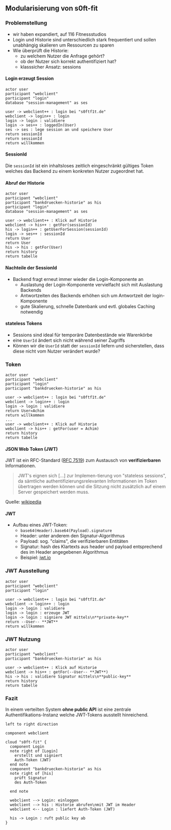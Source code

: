 <!--s-->
## Modularisierung von s0ft-fit

<!--v-->
### Problemstellung

* wir haben expandiert, auf 116 Fitnessstudios
* Login und Historie sind unterschiedlich stark frequentiert und sollen unabhängig skalieren um Ressourcen zu sparen
* Wie überprüft die Historie:
  * zu welchem Nutzer die Anfrage gehört?
  * ob der Nutzer sich korrekt authentifiziert hat?
  * klasssicher Ansatz: sessions <!-- .element: class="fragment" data-fragment-index="1" -->

<!--v-->
#### Login erzeugt Session

```puml
actor user
participant "webclient"
participant "login"
database "session-management" as ses

user -> webclient++ : login bei "s0ftf1t.de"
webclient -> login++ : login
login -> login : validiere
login -> ses++ : loggedIn(User)
ses -> ses : lege session an und speichere User
return sessionId
return sessionId
return willkommen
```

<!--v-->
#### SessionId

Die `sessionId` ist ein inhaltsloses zeitlich eingeschränkt gültiges Token welches das Backend zu einem konkreten Nutzer zugeordnet hat.

<!--v-->
#### Abruf der Historie

```puml
actor user
participant "webclient"
participant "bankdruecken-historie" as his
participant "login"
database "session-management" as ses

user -> webclient++ : Klick auf Historie
webclient -> his++ : getFor(sessionId)
his -> login++ : getUserForSession(sessionId)
login -> ses++ : sessionId
return User
return User
his -> his : getFor(User)
return history
return tabelle
```

<!--v-->
#### Nachteile der SessionId

* Backend fragt erneut immer wieder die Login-Komponente an
  * Auslastung der Login-Komponente vervielfacht sich mit Auslastung Backends
  * Antwortzeiten des Backends erhöhen sich um Antwortzeit der login-Komponente
  * gute Skalierung, schnelle Datenbank und evtl. globales Caching notwendig

<!--v-->
#### stateless Tokens

* Sessions sind ideal für temporäre Datenbestände wie Warenkörbe
* eine `UserId` ändert sich nicht während seiner Zugriffs
* Können wir die `UserId` statt der `sessionId` liefern und sicherstellen, dass diese nicht vom Nutzer verändert wurde?

<!--v-->
### Token

```puml
actor user
participant "webclient"
participant "login"
participant "bankdruecken-historie" as his

user -> webclient++ : login bei "s0ftf1t.de"
webclient -> login++ : login
login -> login : validiere
return User=Achim
return willkommen
...
user -> webclient++ : Klick auf Historie
webclient -> his++ : getFor(user = Achim)
return history
return tabelle
```

<!--v-->
#### JSON Web Token (JWT)

JWT ist ein RFC-Standard ([RFC 7519](https://datatracker.ietf.org/doc/html/rfc7519)) zum Austausch von **verifizierbaren** Informationen.

> JWT's eignen sich [...] zur Implemen-tierung von "stateless sessions", da sämtliche authentifizierungsrelevanten Informationen im Token übertragen werden können und die Sitzung nicht zusätzlich auf einem Server gespeichert werden muss.

Quelle: [wikipedia](https://de.wikipedia.org/w/index.php?title=JSON_Web_Token&oldid=212574521)

<!--v-->
#### JWT

* Aufbau eines JWT-Token:
  * `base64(Header).base64(Payload).signature`
  * Header: unter anderem den Signatur-Algorithmus
  * Payload: sog. "claims", die verifizierbaren Entitäten
  * Signatur: hash des Klartexts aus header und payload entsprechend des im Header angegebenen Algorithmus
  * Beispiel: [jwt.io](https://jwt.io)

<!--v-->
### JWT Ausstellung

```puml
actor user
participant "webclient"
participant "login"

user -> webclient++ : login bei "s0ftf1t.de"
webclient -> login++ : login
login -> login : validiere
login -> login : erzeuge JWT
login -> login : signiere JWT mittels\n**private-key**
return --User-- **JWT**
return willkommen
```

<!--v-->
### JWT Nutzung

```puml
actor user
participant "webclient"
participant "bankdruecken-historie" as his

user -> webclient++ : Klick auf Historie
webclient -> his++ : getFor(--User-- **JWT**)
his -> his : validiere Signatur mittels\n**public-key**
return history
return tabelle
```

<!--v-->
### Fazit

In einem verteilten System **ohne public API** ist eine zentrale Authentifikations-Instanz welche JWT-Tokens ausstellt hinreichend.

```puml
left to right direction

component webclient

cloud "s0ft-fit" {
  component Login
  note right of [Login]
    erstellt und signiert
    Auth-Token (JWT)
  end note
  component "bankdruecken-historie" as his
  note right of [his]
    prüft Signatur
    des Auth-Token

  end note

  webclient --> Login: einloggen
  webclient --> his : Historie abrufen\nmit JWT im Header
  webclient <-- Login : liefert Auth-Token (JWT)

  his -> Login : ruft public key ab
}



```

